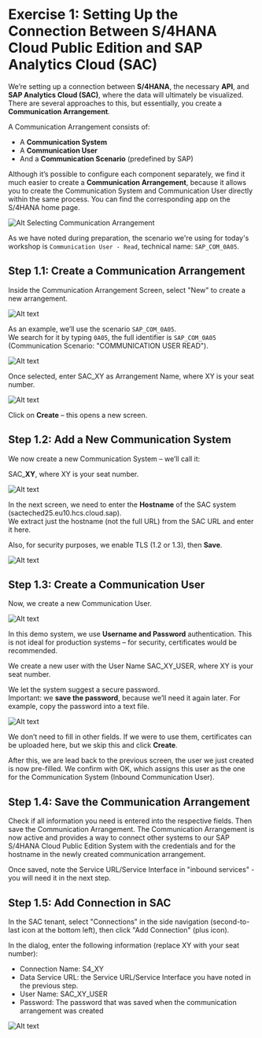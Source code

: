 
# Exercise 1: Setting Up the Connection Between S/4HANA Cloud Public Edition and SAP Analytics Cloud (SAC)

We’re setting up a connection between **S/4HANA**, the necessary **API**, and **SAP Analytics Cloud (SAC)**, where the data will ultimately be visualized. There are several approaches to this, but essentially, you create a **Communication Arrangement**.

A Communication Arrangement consists of:
- A **Communication System**
- A **Communication User**
- And a **Communication Scenario** (predefined by SAP)

Although it’s possible to configure each component separately, we find it much easier to create a **Communication Arrangement**, because it allows you to create the Communication System and Communication User directly within the same process. You can find the corresponding app on the S/4HANA home page.

![Alt Selecting Communication Arrangement](images/select_comm_arrangement.jpg)

As we have noted during preparation, the scenario we're using for today's workshop is `Communication User - Read`, technical name: `SAP_COM_0A05`.

## Step 1.1: Create a Communication Arrangement

Inside the Communication Arrangement Screen, select "New" to create a new arrangement. 

![Alt text](images/define_comm_arrangement.jpg)

As an example, we’ll use the scenario `SAP_COM_0A05`.  
We search for it by typing `0A05`, the full identifier is `SAP_COM_0A05` (Communication Scenario: "COMMUNICATION USER READ").

![Alt text](images/find_predefined_comm_arrangement.jpg)

Once selected, enter SAC_XY as Arrangement Name, where XY is your seat number.

![Alt text](images/new_comm_arrangement.png)

Click on **Create** – this opens a new screen.

## Step 1.2: Add a New Communication System

We now create a new Communication System – we’ll call it:

SAC_**XY**, where XY is your seat number.

![Alt text](images/new_comm_system.png)

In the next screen, we need to enter the **Hostname** of the SAC system (sacteched25.eu10.hcs.cloud.sap).  
We extract just the hostname (not the full URL) from the SAC URL and enter it here.

Also, for security purposes, we enable TLS (1.2 or 1.3), then **Save**.

![Alt text](images/host_tls_comm_system.png)

## Step 1.3: Create a Communication User

Now, we create a new Communication User.  

![Alt text](images/new_user_comm_system.png)

In this demo system, we use **Username and Password** authentication. This is not ideal for production systems – for security, certificates would be recommended.

We create a new user with the User Name SAC_XY_USER, where XY is your seat number.


We let the system suggest a secure password.  
Important: we **save the password**, because we’ll need it again later. For example, copy the password into a text file.

![Alt text](images/save_user_pwd_comm_system.png)

We don’t need to fill in other fields. If we were to use them, certificates can be uploaded here, but we skip this and click **Create**.

After this, we are lead back to the previous screen, the user we just created is now pre-filled. We confirm with OK, which assigns this user as the one for the Communication System (Inbound Communication User).

## Step 1.4: Save the Communication Arrangement

Check if all information you need is entered into the respective fields. Then save the Communication Arrangement. The Communication Arrangement is now active and provides a way to connect other systems to our SAP S/4HANA Cloud Public Edition System with the credentials and for the hostname in the newly created communication arrangement. 

Once saved, note the Service URL/Service Interface in "inbound services" - you will need it in the next step. 

## Step 1.5: Add Connection in SAC
In the SAC tenant, select "Connections" in the side navigation (second-to-last icon at the bottom left), then click "Add Connection" (plus icon).

In the dialog, enter the following information (replace XY with your seat number):
- Connection Name: S4_XY
- Data Service URL: the Service URL/Service Interface you have noted in the previous step. 
- User Name: SAC_XY_USER
- Password: The password that was saved when the communication arrangement was created

![Alt text](images/new_odata_connection.png)
